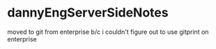 # dannyEngServerSideNotes
moved to git from enterprise b/c i couldn't figure out to use gitprint on enterprise
